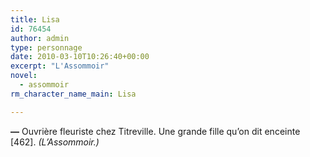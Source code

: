 ```yaml
---
title: Lisa
id: 76454
author: admin
type: personnage
date: 2010-03-10T10:26:40+00:00
excerpt: "L'Assommoir"
novel:
  - assommoir
rm_character_name_main: Lisa

---
```

**—** Ouvrière fleuriste chez Titreville. Une grande fille qu&rsquo;on dit enceinte [462]. _(L&rsquo;Assommoir.)_